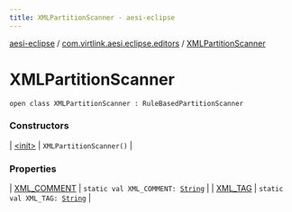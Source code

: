 ```yaml
---
title: XMLPartitionScanner - aesi-eclipse
---
```


[aesi-eclipse](../../index.html) / [com.virtlink.aesi.eclipse.editors](../index.html) / [XMLPartitionScanner](.)

# XMLPartitionScanner

`open class XMLPartitionScanner : RuleBasedPartitionScanner`

### Constructors

| [&lt;init&gt;](-init-.html) | `XMLPartitionScanner()` |

### Properties

| [XML_COMMENT](-x-m-l_-c-o-m-m-e-n-t.html) | `static val XML_COMMENT: `[`String`](https://kotlinlang.org/api/latest/jvm/stdlib/kotlin/-string/index.html) |
| [XML_TAG](-x-m-l_-t-a-g.html) | `static val XML_TAG: `[`String`](https://kotlinlang.org/api/latest/jvm/stdlib/kotlin/-string/index.html) |

